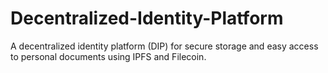 # Decentralized-Identity-Platform
A decentralized identity platform (DIP) for secure storage and easy access to personal documents using IPFS and Filecoin.
